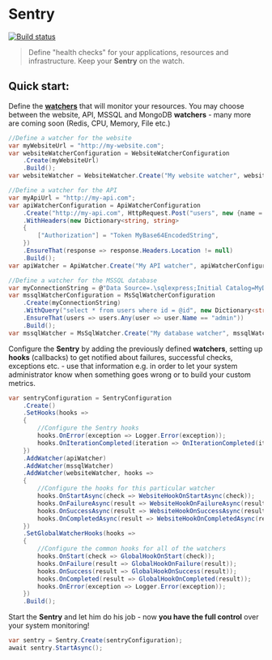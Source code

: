 # Sentry

[![Build status](https://ci.appveyor.com/api/projects/status/47l3ldatuj526tf5/branch/master?svg=true)](https://ci.appveyor.com/project/spetz/sentry/branch/master)

> Define "health checks" for your applications, resources and
> infrastructure. Keep your **Sentry** on the watch.

**Quick start**:
----------------

Define the **[watchers](https://github.com/spetz/Sentry/wiki/Watchers)** that will monitor your resources. You may choose between the website, API, MSSQL and MongoDB **watchers** - many more are coming soon (Redis, CPU, Memory, File etc.)
```csharp
//Define a watcher for the website 
var myWebsiteUrl = "http://my-website.com";
var websiteWatcherConfiguration = WebsiteWatcherConfiguration
    .Create(myWebsiteUrl)
    .Build();
var websiteWatcher = WebsiteWatcher.Create("My website watcher", websiteWatcherConfiguration);

//Define a watcher for the API 
var myApiUrl = "http://my-api.com";
var apiWatcherConfiguration = ApiWatcherConfiguration
    .Create("http://my-api.com", HttpRequest.Post("users", new {name = "test"}))
    .WithHeaders(new Dictionary<string, string>
    {
        ["Authorization"] = "Token MyBase64EncodedString",
    })
    .EnsureThat(response => response.Headers.Location != null)
    .Build();
var apiWatcher = ApiWatcher.Create("My API watcher", apiWatcherConfiguration);

//Define a watcher for the MSSQL database 
var myConnectionString = @"Data Source=.\sqlexpress;Initial Catalog=MyDatabase;Integrated Security=True";
var mssqlWatcherConfiguration = MsSqlWatcherConfiguration
    .Create(myConnectionString)
    .WithQuery("select * from users where id = @id", new Dictionary<string, object> {["id"] = 1})
    .EnsureThat(users => users.Any(user => user.Name == "admin"))
    .Build();
var mssqlWatcher = MsSqlWatcher.Create("My database watcher", mssqlWatcherConfiguration);
```

Configure the **Sentry** by adding the previously defined **watchers**, setting up **hooks** (callbacks) to get notified about failures, successful checks, exceptions etc. - use that information e.g. in order to let your system administrator know when something goes wrong or to build your custom metrics.
```csharp
var sentryConfiguration = SentryConfiguration
    .Create()
    .SetHooks(hooks =>
    {
        //Configure the Sentry hooks
        hooks.OnError(exception => Logger.Error(exception));
        hooks.OnIterationCompleted(iteration => OnIterationCompleted(iteration));
    })
    .AddWatcher(apiWatcher)
    .AddWatcher(mssqlWatcher)
    .AddWatcher(websiteWatcher, hooks =>
    {
        //Configure the hooks for this particular watcher
        hooks.OnStartAsync(check => WebsiteHookOnStartAsync(check));
        hooks.OnFailureAsync(result => WebsiteHookOnFailureAsync(result));
        hooks.OnSuccessAsync(result => WebsiteHookOnSuccessAsync(result));
        hooks.OnCompletedAsync(result => WebsiteHookOnCompletedAsync(result));
    })
    .SetGlobalWatcherHooks(hooks =>
    {
        //Configure the common hooks for all of the watchers
        hooks.OnStart(check => GlobalHookOnStart(check));
        hooks.OnFailure(result => GlobalHookOnFailure(result));
        hooks.OnSuccess(result => GlobalHookOnSuccess(result));
        hooks.OnCompleted(result => GlobalHookOnCompleted(result));
        hooks.OnError(exception => Logger.Error(exception));
    })
    .Build();
```

Start the **Sentry** and let him do his job - now **you have the full control** over your system monitoring!
```csharp
var sentry = Sentry.Create(sentryConfiguration);
await sentry.StartAsync();
```